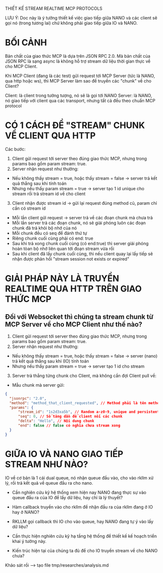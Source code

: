 THIẾT KẾ STREAM REALTIME MCP PROTOCOLS

LƯU Ý: Doc này là ý tưởng thiết kế việc giao tiếp giữa NANO và các client sẽ gọi nó (trong tương lai) chứ không phải giao tiếp giữa IO và NANO.

# BỐI CẢNH

Bản chất của giao thức MCP là dựa trên JSON RPC 2.0. Mà bản chất của JSON RPC là sạng async là không hỗ trợ stream dữ liệu thời gian thực về cho MCP Client.

Khi MCP Client (đang là các test) gửi request tới MCP Server (tức là NANO, qua http hoặc ws), thì MCP Server làm sao để truyền các "chunk" về cho Client?

Client: là client trong tưởng tượng, nó sẽ là gọi tới NANO
Server: là NANO, nó giao tiếp với client qua các transport, nhưng tất cả đều theo chuẩn MCP protocol

# CÓ 1 CÁCH ĐỂ "STREAM" CHUNK VỀ CLIENT QUA HTTP

Các bước:
1. Client gửi request tới server theo đúng giao thức MCP, nhưng trong params bao gồm param stream: true.
2. Server nhận request như thường:
  - Nếu không thấy stream = true, hoặc thấy stream = false -> server trả kết quả thẳng sau khi tính toán
  - Nhưng nếu thấy param stream = true -> server tạo 1 id unique cho stream rồi trả stream id về cho client
3. Client nhận được stream id -> gửi lại request đúng method cũ, param chỉ cần có stream id
  - Mỗi lần client gửi request -> server trả về các đoạn chunk mà chưa trả
  - Mỗi lần server trả các đoạn chunk, nó sẽ giải phóng luôn các đoạn chunk đã trả khỏi bộ nhớ của nó
  - Mỗi chunk đều có seq để đánh thứ tự
  - Riêng chunk cuối cùng phải có end: true
  - Sau khi trả xong chunk cuối cùng (có end:true) thì server giải phóng hoàn tòan bộ nhớ liên quan tới đoạn stream vừa rồi
  - Sau khi client đã lấy chunk cuối cùng, thì nếu client quay lại lấy tiếp sẽ nhận được phản hồi "stream session not exists or expired"

# GIẢI PHÁP NÀY LÀ TRUYỀN REALTIME QUA HTTP TRÊN GIAO THỨC MCP

## Đối với Websocket thì chúng ta stream chunk từ MCP Server về cho MCP Client như thế nào?

1. Client gửi request tới server theo đúng giao thức MCP, nhưng trong params bao gồm param stream: true.
2. Server nhận request như thường:
  - Nếu không thấy stream = true, hoặc thấy stream = false -> server (nano) trả kết quả thẳng sau khi (IO) tính toán
  - Nhưng nếu thấy param stream = true -> server tạo 1 id cho stream
3. Server trả thẳng từng chunk cho Client, mà không cần đợi Client pull về:
  - Mẫu chunk mà server gửi:
  ```json
  {
    "jsonrpc": "2.0",
    "method": "method_that_client_requested", // Method phải là tên method mà client đã gưỉ trước đó, chứ ko được là "stream" vì bản chất chúng ta đang stream nên không cần khẳng định
    "params": {
        "stream_id": "1s2d3xa5b", // Random a-z0-9, unique and persistent stream id
        "seq": 0, // Số tăng dần để client nối các chunk
        "delta": "Hello", // Nội dung chunk
        "end": false // false có nghĩa chưa stream xong
    }
  }
  ```

# GIỮA IO VÀ NANO GIAO TIẾP STREAM NHƯ NÀO?

IO về cơ bản là 1 cái dual queue, nó nhận queue đầu vào, cho vào rkllm xử lý, rồi trả kết quả về queue đầu ra cho nano.

- Cần nghiên cứu kỹ hệ thống xem hiện nay NANO đang thực sự vào queue đầu ra của IO để lấy dữ liệu, hay chỉ là lý thuyết?

- Hàm callback truyền vào cho rkllm để nhận đầu ra của rkllm đang ở IO hay ở NANO?

- RKLLM gọi callback thì IO cho vào queue, hay NANO đang tự ý vào lấy dữ liệu?

- Cần thực hiện nghiên cứu kỹ hạ tầng hệ thống để thiết kế kế hoạch triển khai ý tưởng này.

- Kiến trúc hiện tại của chúng ta đủ để cho IO truyền stream về cho NANO chưa?

Khảo sát rồi --> tạo file tmp/researches/analysis.md